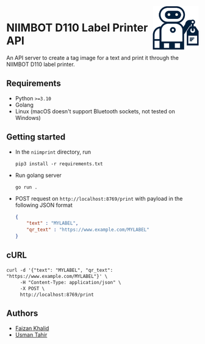 <img align="right" src="https://github.com/datumbrain/niimbot-d110-api/raw/master/docs/niimbot.png" width="120">

# NIIMBOT D110 Label Printer API

An API server to create a tag image for a text and print it through the NIIMBOT D110 label printer.

## Requirements

- Python `>=3.10`
- Golang
- Linux (macOS doesn't support Bluetooth sockets, not tested on Windows)

## Getting started

- In the `niimprint` directory, run

    ```shell
    pip3 install -r requirements.txt
    ```

- Run golang server

    ```shell
    go run .
    ```

- POST request on `http://localhost:8769/print` with payload in the following JSON format

    ```json
    {
        "text" : "MYLABEL",
        "qr_text" : "https://www.example.com/MYLABEL"
    }
    ```

## cURL

```shell
curl -d '{"text": "MYLABEL", "qr_text": "https://www.example.com/MYLABEL"}' \
     -H "Content-Type: application/json" \
     -X POST \
     http://localhost:8769/print
```

## Authors

- [Faizan Khalid](https://github.com/IamFaizanKhalid)
- [Usman Tahir](https://github.com/UsmanT2000)
